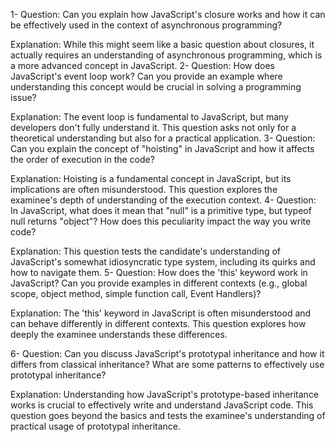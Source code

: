 1- Question: Can you explain how JavaScript's closure works and how it can be effectively used in the context of asynchronous programming?

Explanation: While this might seem like a basic question about closures, it actually requires an understanding of asynchronous programming, which is a more advanced concept in JavaScript.
2- Question: How does JavaScript's event loop work? Can you provide an example where understanding this concept would be crucial in solving a programming issue?

Explanation: The event loop is fundamental to JavaScript, but many developers don't fully understand it. This question asks not only for a theoretical understanding but also for a practical application.
3- Question: Can you explain the concept of "hoisting" in JavaScript and how it affects the order of execution in the code?

Explanation: Hoisting is a fundamental concept in JavaScript, but its implications are often misunderstood. This question explores the examinee's depth of understanding of the execution context.
4- Question: In JavaScript, what does it mean that "null" is a primitive type, but typeof null returns "object"? How does this peculiarity impact the way you write code?

Explanation: This question tests the candidate's understanding of JavaScript's somewhat idiosyncratic type system, including its quirks and how to navigate them.
5- Question: How does the 'this' keyword work in JavaScript? Can you provide examples in different contexts (e.g., global scope, object method, simple function call, Event Handlers)?




Explanation: The 'this' keyword in JavaScript is often misunderstood and can behave differently in different contexts. This question explores how deeply the examinee understands these differences.

6- Question: Can you discuss JavaScript's prototypal inheritance and how it differs from classical inheritance? What are some patterns to effectively use prototypal inheritance?

Explanation: Understanding how JavaScript's prototype-based inheritance works is crucial to effectively write and understand JavaScript code. This question goes beyond the basics and tests the examinee's understanding of practical usage of prototypal inheritance.
